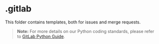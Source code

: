 # .gitlab

This folder contains templates, both for issues and merge requests.

> **Note:** For more details on our Python coding standards, please refer to [GitLab Python Guide](https://about.gitlab.com/handbook/business-technology/data-team/platform/python-guide/).

